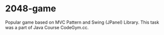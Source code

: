 # 2048-game
Popular game based on MVC Pattern and Swing (JPanel) Library.
This task was a part of Java Course CodeGym.cc.
